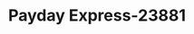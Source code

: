 ---
f_zip-code: 43912
f_state-code: OH
title: Payday Express-23881
f_phone: 740-635-1731
f_city-only: Bridgeport
f_address: 332 Main Street Bridgeport
f_location-unique-id: '23881'
slug: payday-express-23881
updated-on: '2024-05-30T13:46:58.046Z'
created-on: '2024-05-30T13:36:59.803Z'
published-on: '2024-05-30T13:54:32.469Z'
f_city-state: cms/city/bridgeport-oh.md
f_company: cms/company/payday-express.md
f_state: cms/state/ohio.md
layout: '[payday-loan].html'
tags: payday-loan
---